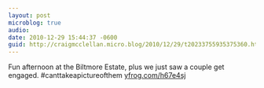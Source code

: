 ```yaml
---
layout: post
microblog: true
audio: 
date: 2010-12-29 15:44:37 -0600
guid: http://craigmcclellan.micro.blog/2010/12/29/t20233755935375360.html
---
```

Fun afternoon at the Biltmore Estate, plus we just saw a couple get engaged. #canttakeapictureofthem [yfrog.com/h67e4sj](http://yfrog.com/h67e4sj)
